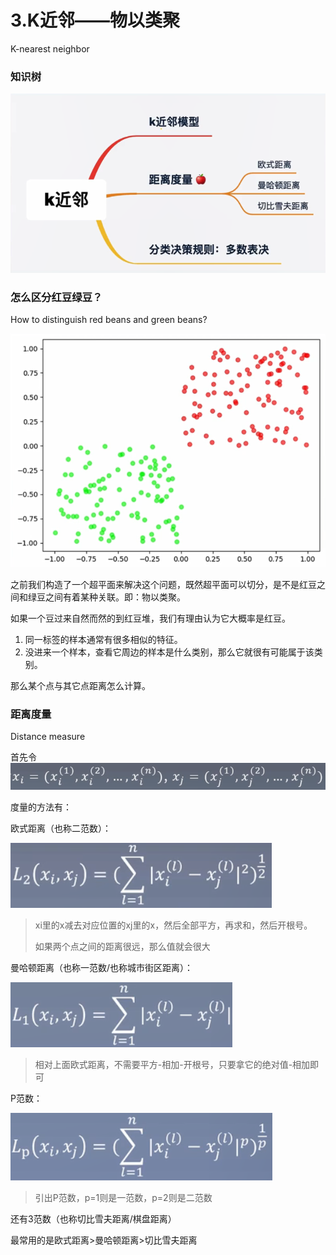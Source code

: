 # 3.K近邻——物以类聚

K-nearest neighbor

### 知识树

![1618324523016](assets/1618324523016.png)



### 怎么区分红豆绿豆？

How to distinguish red beans and green beans?

![1618032628458](assets/1618032628458.png)

之前我们构造了一个超平面来解决这个问题，既然超平面可以切分，是不是红豆之间和绿豆之间有着某种关联。即：物以类聚。

如果一个豆过来自然而然的到红豆堆，我们有理由认为它大概率是红豆。

1. 同一标签的样本通常有很多相似的特征。
2. 没进来一个样本，查看它周边的样本是什么类别，那么它就很有可能属于该类别。

那么某个点与其它点距离怎么计算。



### 距离度量

Distance measure

首先令![1618325180835](assets/1618325180835.png)



度量的方法有：

欧式距离（也称二范数）：

![1618325070279](assets/1618325070279.png)

> xi里的x减去对应位置的xj里的x，然后全部平方，再求和，然后开根号。
>
> 如果两个点之间的距离很远，那么值就会很大

曼哈顿距离（也称一范数/也称城市街区距离）：

![1618325099972](assets/1618325099972.png)

> 相对上面欧式距离，不需要平方-相加-开根号，只要拿它的绝对值-相加即可

P范数：

![1618325113566](assets/1618325113566.png)

> 引出P范数，p=1则是一范数，p=2则是二范数

还有3范数（也称切比雪夫距离/棋盘距离）

最常用的是欧式距离>曼哈顿距离>切比雪夫距离

